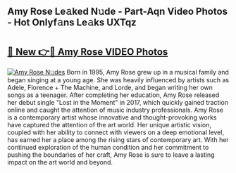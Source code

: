 ## Amy Rose Le𝚊ked N𝚞de - Part-Aqn Video Photos - Hot Onlyf𝚊ns Le𝚊ks UXTqz

# <h2><a href="http://ab98400.deff.icu/?id=Amy+Rose">🔗 New 👉🔴 Amy Rose VIDEO Photos</a></h2>

[![Amy Rose N𝚞des](https://i.imgur.com/rIISA9y.gif)](http://ab98400.deff.icu/?id=Amy+Rose)
Born in 1995, Amy Rose grew up in a musical family and began singing at a young age. She was heavily influenced by artists such as Adele, Florence + The Machine, and Lorde, and began writing her own songs as a teenager. After completing her education, Amy Rose released her debut single "Lost in the Moment" in 2017, which quickly gained traction online and caught the attention of music industry professionals. Amy Rose is a contemporary artist whose innovative and thought-provoking works have captured the attention of the art world. Her unique artistic vision, coupled with her ability to connect with viewers on a deep emotional level, has earned her a place among the rising stars of contemporary art. With her continued exploration of the human condition and her commitment to pushing the boundaries of her craft, Amy Rose is sure to leave a lasting impact on the art world and beyond.
